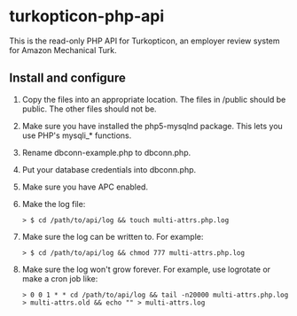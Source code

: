 # turkopticon-php-api

This is the read-only PHP API for Turkopticon, an employer review system for Amazon Mechanical Turk.

## Install and configure

1. Copy the files into an appropriate location. The files in /public should be public. The other files should not be.
2. Make sure you have installed the php5-mysqlnd package. This lets you use PHP's mysqli_* functions.
3. Rename dbconn-example.php to dbconn.php.
4. Put your database credentials into dbconn.php.
5. Make sure you have APC enabled.
6. Make the log file:

    ```
    > $ cd /path/to/api/log && touch multi-attrs.php.log
   ```

7. Make sure the log can be written to. For example:

    ```
    > $ cd /path/to/api/log && chmod 777 multi-attrs.php.log
    ```

8. Make sure the log won't grow forever. For example, use logrotate or make a cron job like:

    ```
    > 0 0 1 * * cd /path/to/api/log && tail -n20000 multi-attrs.php.log > multi-attrs.old && echo "" > multi-attrs.log
    ```
